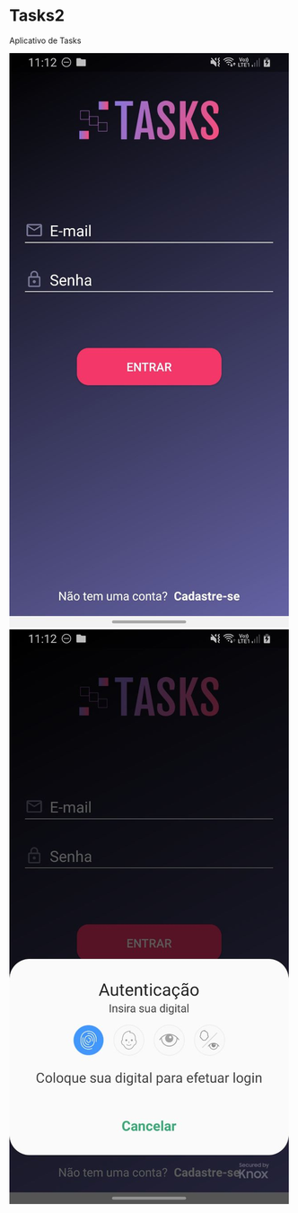 # Tasks2
 Aplicativo de Tasks


![Image description](https://github.com/luiscastrodev/Tasks2/blob/main/photo_2022-05-08_11-17-44.jpg)
![Image description](https://github.com/luiscastrodev/Tasks2/blob/main/photo_2022-05-08_11-17-48.jpg)
